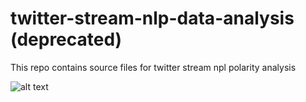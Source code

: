 # twitter-stream-nlp-data-analysis (deprecated)
This repo contains source files for twitter stream npl polarity analysis

![alt text](https://raw.githubusercontent.com/sergiojulio/twitter-stream-nlp-data-analysis/master/diagram.png "P2")

